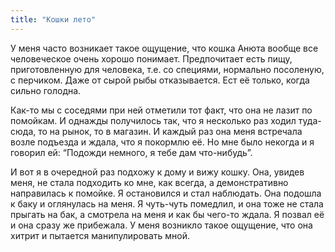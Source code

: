 ```yaml
---
title: "Кошки лето"
---
```


У меня часто возникает такое ощущение, что кошка Анюта вообще все человеческое очень хорошо понимает. Предпочитает есть пищу, приготовленную для человека, т.е. со специями, нормально посоленую, с перчиком. Даже от сырой рыбы отказывается. Ест её только, когда сильно голодна. 

Как-то мы с соседями при ней отметили тот факт, что она не лазит по помойкам. И однажды получилось так, что я несколько раз ходил туда-сюда, то на рынок, то в магазин. И каждый раз она меня встречала возле подъезда и ждала, что я покормлю её. Но мне было некогда и я говорил ей: “Подожди немного, я тебе дам что-нибудь”.

И вот я в очередной раз подхожу к дому и вижу кошку. Она, увидев меня, не стала подходить ко мне, как всегда, а демонстративно направилась к помойке. Я остановился и стал наблюдать. Она подошла к баку и оглянулась на меня. Я чуть-чуть помедлил, и она тоже не стала прыгать на бак, а смотрела на меня и как бы чего-то ждала. Я позвал её и она сразу же прибежала. У меня возникло такое ощущение, что она хитрит и пытается манипулировать мной.

